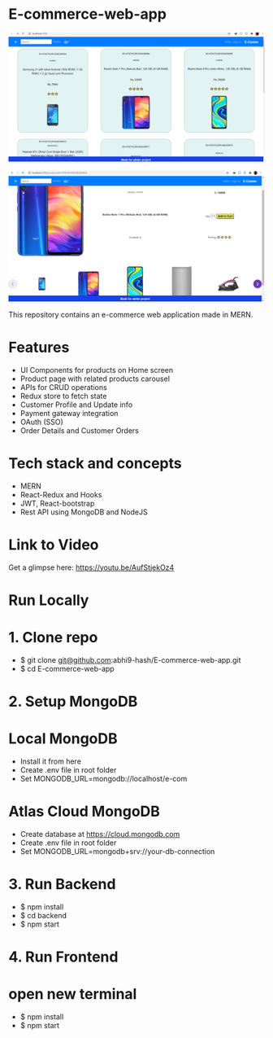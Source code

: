 # E-commerce-web-app
![snap1](./image/img1.png)

![snap2](./image/img2.png)

This repository contains an e-commerce web application made in MERN.

# Features
- UI Components for products on Home screen 
- Product page with related products carousel 
- APIs for CRUD operations 
- Redux store to fetch state 
- Customer Profile and Update info 
- Payment gateway integration 
- OAuth (SSO) 
- Order Details and Customer Orders

# Tech stack and concepts
- MERN
- React-Redux and Hooks
- JWT, React-bootstrap
- Rest API using MongoDB and NodeJS

# Link to Video
Get a glimpse here: https://youtu.be/AufStjekOz4

# Run Locally
# 1. Clone repo
- $ git clone git@github.com:abhi9-hash/E-commerce-web-app.git 
- $ cd E-commerce-web-app

# 2. Setup MongoDB
# Local MongoDB
- Install it from here
- Create .env file in root folder
- Set MONGODB_URL=mongodb://localhost/e-com

# Atlas Cloud MongoDB
- Create database at https://cloud.mongodb.com
- Create .env file in root folder
- Set MONGODB_URL=mongodb+srv://your-db-connection

# 3. Run Backend
- $ npm install
- $ cd backend
- $ npm start

# 4. Run Frontend
# open new terminal
- $ npm install
- $ npm start
